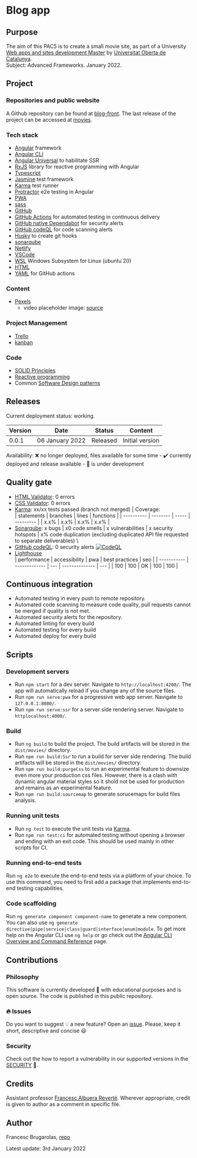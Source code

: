 # Blog app

## Purpose

The aim of this PAC5 is to create a small movie site, as part of a University
[Web apps and sites development Master](https://estudis.uoc.edu/ca/masters-universitaris/desenvolupament-llocs-aplicacions-web/presentacio)
by [Universitat Oberta de Catalunya](http://uoc.edu). \
Subject: Advanced Frameworks. January 2022.

## Project

### Repositories and public website

A Github repository can be found at [blog-front](https://github.com/fcesc-code/movies.git).
The last release of the project can be accessed at [movies](https://movies-337310.firebaseapp.com/).

### Tech stack

- [Angular](https://angular.io/) framework
- [Angular CLI](https://angular.io/cli)
- [Angular Universal](https://angular.io/guide/universal) to habilitate SSR
- [RxJS](https://rxjs.dev/guide/overview) library for reactive programming with Angular
- [Typescript](https://www.typescriptlang.org/)
- [Jasmine](https://jasmine.github.io/) test framework
- [Karma](https://karma-runner.github.io/) test runner
- [Protractor](https://www.protractortest.org/#/) e2e testing in Angular
- [PWA](https://web.dev/progressive-web-apps/)
- [sass](https://sass-lang.com/)
- [GitHub](https://github.com/)
- [GitHub Actions](https://github.com/features/actions) for automated testing in continuous delivery
- [GitHub native Dependabot](https://dependabot.com/) for security alerts
- [GitHub codeQL](https://github.com/github/codeql) for code scanning alerts
- [Husky](https://typicode.github.io/husky/#/) to create git hooks
- [sonarqube](https://www.sonarqube.org/)
- [Netlify](https://netlify.com)
- [VSCode](https://code.visualstudio.com/)
- [WSL](https://docs.microsoft.com/en-us/windows/wsl/about) Windows Subsystem for Linux (ubuntu 20)
- [HTML](https://html.spec.whatwg.org/)
- [YAML](https://yaml.org/) for GitHub actions

### Content

- [Pexels](https://www.pexels.com/)
  - video placeholder image: [source](https://www.pexels.com/photo/pexels-obregonia-d-toretto-918281/)

### Project Management

- [Trello](https://trello.com/)
- [kanban](https://en.wikipedia.org/wiki/Kanban)

### Code

- [SOLID Principles](https://en.wikipedia.org/wiki/SOLID)
- [Reactive programming](https://en.wikipedia.org/wiki/Reactive_programming)
- Common [Software Design patterns](https://en.wikipedia.org/wiki/Software_design_pattern)

## Releases

Current deployment status: working.

| Version | Date            | Status   | Content         |
| ------- | --------------- | -------- | --------------- |
| 0.0.1   | 06 January 2022 | Released | Initial version |

Availability:
:x: no longer deployed, files available for some time - ✔️ currently deployed and release available - :construction: is under development

## Quality gate

- [HTML Validator](https://jigsaw.w3.org/css-validator/): 0 errors
- [CSS Validator](https://jigsaw.w3.org/css-validator/validator): 0 errors
- [Karma](https://karma-runner.github.io/): xx/xx tests passed (branch not merged) | Coverage: \
  | statements | branches | lines | functions |
  | ---------- | -------- | ----- | --------- |
  | x.x% | x.x% | x.x% | x.x% |
- [Sonarqube](https://www.sonarqube.org/): x bugs | x0 code smells | x vulnerabilities | x security hotspots | x% code duplication (excluding duplicated API file requested to separate deliverables) \
- [GitHub codeQL](https://github.com/github/codeql): 0 security alerts [![CodeQL](https://github.com/fcesc-code/blog-front/actions/workflows/codeql-analysis.yml/badge.svg?branch=main)](https://github.com/fcesc-code/blog-front/actions/workflows/codeql-analysis.yml)
- [Lighthouse](https://github.com/GoogleChrome/lighthouse) \
  | performance | accessibility | pwa | best practices | seo |
  | ----------- | ------------- | --- | -------------- | --- |
  | 100 | 100 | OK | 100 | 100 |

## Continuous integration

- Automated testing in every push to remote repository.
- Automated code scanning to measure code quality, pull requests cannot be merged if quality is not met.
- Automated security alerts for the repository.
- Automated linting for every build
- Automated testing for every build
- Automated deploy for every build

## Scripts

### Development servers

- Run `npm start` for a dev server. Navigate to `http://localhost:4200/`. The app will automatically reload if you change any of the source files.
- Run `npm run serve:pwa` for a progressive web app server. Navigate to `127.0.0.1:8080/`.
- Run `npm run serve:ssr` for a server side rendering server. Navigate to `httplocalhost:4000/`.

### Build

- Run `ng build` to build the project. The build artifacts will be stored in the `dist/movies/` directory.
- Run `npm run build:Ssr` to run a build for server side rendering. The build artifacts will be stored in the `dist/movies/` directory.
- Run `npm run build:purgeCss` to run an experimental feature to downsize even more your production css files. However, there is a clash with dynamic angular material styles so it shold not be used for production and remains as an experimental feature.
- Run `npm run build:sourcemap` to generate sorucemaps for build files analysis.

### Running unit tests

- Run `ng test` to execute the unit tests via [Karma](https://karma-runner.github.io).
- Run `npm run test:ci` for automated testing without opening a browser and ending with an exit code. This should be used mainly in other scripts for CI.

### Running end-to-end tests

Run `ng e2e` to execute the end-to-end tests via a platform of your choice. To use this command, you need to first add a package that implements end-to-end testing capabilities.

### Code scaffolding

Run `ng generate component component-name` to generate a new component. You can also use `ng generate directive|pipe|service|class|guard|interface|enum|module`.
To get more help on the Angular CLI use `ng help` or go check out the [Angular CLI Overview and Command Reference](https://angular.io/cli) page.

## Contributions

### Philosophy

This software is currently developed :construction: with educational purposes and is open source. The code is published in this public repository.

### :fire: Issues

Do you want to suggest :bulb: a new feature? Open an [issue](https://github.com/fcesc-code/movies/issues).
Please, keep it short, descriptive and concise :smiley:

### Security

Check out the how to report a vulnerability in our supported versions in the [SECURITY](https://github.com/fcesc-code/movies/blob/main/SECURITY.md) :open_book:.

## Credits

Assistant professor [Francesc Albuera Reverté](https://campus.uoc.edu/rb/PERFIL20/profile/429300?s=2209f6e4bc33018fa1c11ff4a5b0155bf3c80342c5afe2459e9234430545bfa178d24210c97bb72689d6c22d6b5c504c3c675f64bdd04cad4dc6254b9970d991).
Wherever appropriate, credit is given to author as a comment in specific file.

## Author

Francesc Brugarolas, [repo](https://github.com/fcesc-code/)

Latest update: 3rd January 2022
